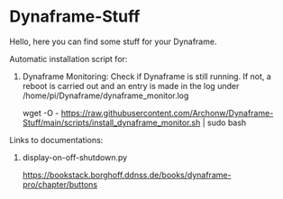 # Dynaframe-Stuff

Hello,
here you can find some stuff for your Dynaframe. 


Automatic installation script for:

1. Dynaframe Monitoring: Check if Dynaframe is still running. If not, a reboot is carried out and an entry is made in the log under /home/pi/Dynaframe/dynaframe_monitor.log

	wget -O - https://raw.githubusercontent.com/Archonw/Dynaframe-Stuff/main/scripts/install_dynaframe_monitor.sh | sudo bash
	 

Links to documentations:

1. display-on-off-shutdown.py

	https://bookstack.borghoff.ddnss.de/books/dynaframe-pro/chapter/buttons

